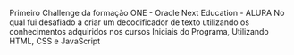 Primeiro Challenge da formação ONE - Oracle Next Education - ALURA
No qual fui desafiado a criar um decodificador de texto utilizando os conhecimentos adquiridos nos cursos Iniciais do Programa, Utilizando HTML, CSS e JavaScript
